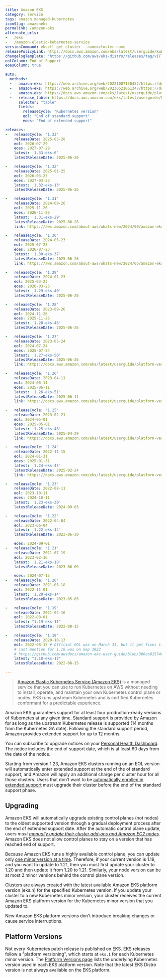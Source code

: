 ```yaml
---
title: Amazon EKS
category: service
tags: amazon managed-kubernetes
iconSlug: amazoneks
permalink: /amazon-eks
alternate_urls:
-   /eks
-   /amazon-elastic-kubernetes-service
versionCommand: eksctl get cluster --name=cluster-name
releasePolicyLink: https://docs.aws.amazon.com/eks/latest/userguide/kubernetes-versions.html
changelogTemplate: "https://github.com/aws/eks-distro/releases/tag/v{{'__LATEST__'|replace:'.','-'}}"
eolColumn: End of Support
eoesColumn: true

auto:
  methods:
  -   amazon-eks: https://web.archive.org/web/20221007150452/https://docs.aws.amazon.com/eks/latest/userguide/platform-versions.html # 1.19
  -   amazon-eks: https://web.archive.org/web/20230521061347/https://docs.aws.amazon.com/eks/latest/userguide/platform-versions.html # 1.20
  -   amazon-eks: https://docs.aws.amazon.com/eks/latest/userguide/platform-versions.html
  -   release_table: https://docs.aws.amazon.com/eks/latest/userguide/kubernetes-versions.html
      selector: "table"
      fields:
        releaseCycle: "Kubernetes version"
        eol: "End of standard support"
        eoes: "End of extended support"

releases:
-   releaseCycle: "1.33"
    releaseDate: 2025-05-28
    eol: 2026-07-29
    eoes: 2027-07-29
    latest: '1.33-eks-6'
    latestReleaseDate: 2025-06-26

-   releaseCycle: "1.32"
    releaseDate: 2025-01-25
    eol: 2026-03-23
    eoes: 2027-03-23
    latest: '1.32-eks-13'
    latestReleaseDate: 2025-06-26

-   releaseCycle: "1.31"
    releaseDate: 2024-09-26
    eol: 2025-11-26
    eoes: 2026-11-26
    latest: '1.31-eks-29'
    latestReleaseDate: 2025-06-26
    link: https://aws.amazon.com/about-aws/whats-new/2024/09/amazon-eks-distro-kubernetes-version-1-31/

-   releaseCycle: "1.30"
    releaseDate: 2024-05-23
    eol: 2025-07-23
    eoes: 2026-07-23
    latest: '1.30-eks-37'
    latestReleaseDate: 2025-06-26
    link: https://aws.amazon.com/about-aws/whats-new/2024/05/amazon-eks-distro-kubernetes-version-1-30/

-   releaseCycle: "1.29"
    releaseDate: 2024-01-23
    eol: 2025-03-23
    eoes: 2026-03-23
    latest: '1.29-eks-40'
    latestReleaseDate: 2025-06-26

-   releaseCycle: "1.28"
    releaseDate: 2023-09-26
    eol: 2024-11-26
    eoes: 2025-11-26
    latest: '1.28-eks-46'
    latestReleaseDate: 2025-06-26

-   releaseCycle: "1.27"
    releaseDate: 2023-05-24
    eol: 2024-07-24
    eoes: 2025-07-24
    latest: '1.27-eks-50'
    latestReleaseDate: 2025-06-26
    link: https://docs.aws.amazon.com/eks/latest/userguide/platform-versions.html#platform-versions-1-27

-   releaseCycle: "1.26"
    releaseDate: 2023-04-11
    eol: 2024-06-11
    eoes: 2025-06-11
    latest: '1.26-eks-51'
    latestReleaseDate: 2025-06-11
    link: https://docs.aws.amazon.com/eks/latest/userguide/platform-versions.html#platform-versions-1-26

-   releaseCycle: "1.25"
    releaseDate: 2023-02-21
    eol: 2024-05-01
    eoes: 2025-05-01
    latest: '1.25-eks-48'
    latestReleaseDate: 2025-04-29
    link: https://docs.aws.amazon.com/eks/latest/userguide/platform-versions.html#platform-versions-1-25

-   releaseCycle: "1.24"
    releaseDate: 2022-11-15
    eol: 2024-01-31
    eoes: 2025-01-31
    latest: '1.24-eks-45'
    latestReleaseDate: 2025-02-24
    link: https://docs.aws.amazon.com/eks/latest/userguide/platform-versions.html#platform-versions-1-24

-   releaseCycle: "1.23"
    releaseDate: 2022-08-11
    eol: 2023-10-11
    eoes: 2024-10-11
    latest: '1.23-eks-30'
    latestReleaseDate: 2024-09-03

-   releaseCycle: "1.22"
    releaseDate: 2022-04-04
    eol: 2023-06-04
    latest: '1.22-eks-14'
    latestReleaseDate: 2023-06-30

    eoes: 2024-09-01
-   releaseCycle: "1.21"
    releaseDate: 2021-07-19
    eol: 2023-02-16
    latest: '1.21-eks-18'
    latestReleaseDate: 2023-06-09

    eoes: 2024-07-15
-   releaseCycle: "1.20"
    releaseDate: 2021-05-18
    eol: 2022-11-01
    latest: '1.20-eks-14'
    latestReleaseDate: 2023-05-05

-   releaseCycle: "1.19"
    releaseDate: 2021-02-16
    eol: 2022-08-01
    latest: "1.19-eks-11"
    latestReleaseDate: 2022-08-15

-   releaseCycle: "1.18"
    releaseDate: 2020-10-13
    eol: 2022-08-15 # Official EOL was on March 31, but it got fixes till August (see the link below)
    # Last mention for 1.18 was on Sep 2022
    # https://github.com/awsdocs/amazon-eks-user-guide/blob/306ec81574cb60ae47b8dbc8834d6c9d0dd3fe66/doc_source/platform-versions.md
    latest: "1.18-eks-13"
    latestReleaseDate: 2022-08-15

---
```


> [Amazon Elastic Kubernetes Service (Amazon EKS)](https://aws.amazon.com/eks/) is a managed service
> that you can use to run Kubernetes on AWS without needing to install, operate, and maintain your
> own Kubernetes control plane or nodes. EKS runs upstream Kubernetes and is certified Kubernetes
> conformant for a predictable experience.

Amazon EKS guarantees support for at least four production-ready versions of Kubernetes at any
given time. Standard support is provided by Amazon for as long as the upstream Kubernetes release
is supported (14 months from the Kubernetes GA date). Following the standard support period, Amazon
provides extended support for up to 12 months.

You can subscribe to upgrade notices on your [Personal Health Dashboard](https://aws.amazon.com/premiumsupport/technology/personal-health-dashboard/).
The notice includes the end of support date, which is at least 60 days from the date of the notice.

Starting from version 1.23, Amazon EKS clusters running on an EOL version will automatically enter
extended support at the end of the of standard support, and Amazon will apply an additional charge
per cluster hour for all those clusters. Users that don’t want to be [automatically enrolled in
extended support](https://docs.aws.amazon.com/eks/latest/userguide/kubernetes-versions.html#extended-support-faqs)
must upgrade their cluster before the end of the standard support phase.

## Upgrading

Amazon EKS will automatically upgrade existing control planes (not nodes) to the oldest supported
version through a gradual deployment process after the end of extended support date. After the
automatic control plane update, users _must [manually update their cluster add-ons and Amazon EC2 nodes](https://docs.aws.amazon.com/eks/latest/userguide/update-cluster.html#update-existing-cluster)_.
Amazon EKS does not allow control planes to stay on a version that has reached end of support.

Because Amazon EKS runs a highly available control plane, you can update only
[one minor version at a time](https://kubernetes.io/releases/version-skew-policy/#kube-apiserver).
Therefore, if your current version is 1.19, and you want to update to 1.21, then you must first
update your cluster to 1.20 and then update it from 1.20 to 1.21.
Similarly, your node version can be at most 2 minor versions behind the control plane version.

Clusters are always created with the latest available Amazon EKS platform version (eks.n) for the
specified Kubernetes version. If you update your cluster to a new Kubernetes minor version, your
cluster receives the current Amazon EKS platform version for the Kubernetes minor version that you
updated to.

New Amazon EKS platform versions don't introduce breaking changes or cause service interruptions.

## Platform Versions

Not every Kubernetes patch release is published on EKS. EKS releases follow a "platform versioning",
which starts at `eks.1` for each Kubernetes minor version. The
[Platform Versions page](https://docs.aws.amazon.com/eks/latest/userguide/platform-versions.html)
lists the underlying Kubernetes version used in each EKS platform version. Note that the latest
EKS Distro version is not always available on the EKS platform.
